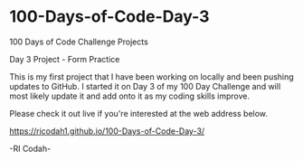 # 100-Days-of-Code-Day-3

100 Days of Code Challenge Projects

Day 3 Project - Form Practice

This is my first project that I have been working on locally and been pushing updates to GitHub. I started it on Day 3 of my 100 Day Challenge and will most likely update it and add onto it as my coding skills improve.

Please check it out live if you're interested at the web address below.

https://ricodah1.github.io/100-Days-of-Code-Day-3/

-RI Codah-
